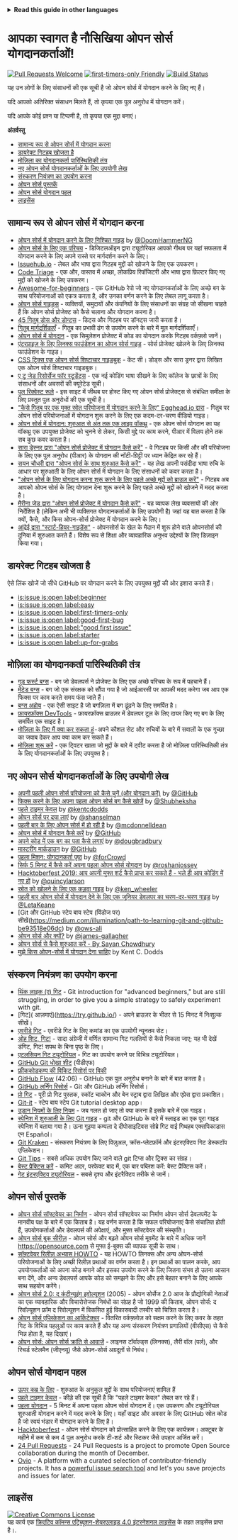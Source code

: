 <!-- Do not translate this -->
<details>
<summary>
<strong> Read this guide in other languages </strong>
</summary>
    <ul>
        <li><a href="./README.md"> English </a></li>
        <li><a href="./README-BN.md"> বাংলা </a></li>
        <li><a href="./README-CN.md"> 中文 </a></li>
        <li><a href="./README-RU.md"> русский </a></li>
        <li><a href="./README-RO.md"> Românesc </a></li>
        <li><a href="./README-IT.md"> Italiano </a></li>
        <li><a href="./README-ES.md"> Español </a></li>
        <li><a href="./README-pt-BR.md"> Português (BR) </a></li>
        <li><a href="./README-DE.md"> Deutsch </a></li>
        <li><a href="./README-GR.md"> Ελληνικά </a></li>
        <li><a href="./README-FR.md"> Français </a></li>
        <li><a href="./README-KO.md"> 한국어 </a></li>
        <li><a href="./README-JA.md"> 日本語 </a></li>
        <li><a href="./README-HI.md"> हिंदी </a></li>
    </ul>
</details>
<!-- Do not translate this -->

# आपका स्वागत है नौसिखिया ओपन सोर्स योगदानकर्ताओं!

[![Pull Requests Welcome](https://img.shields.io/badge/PRs-welcome-brightgreen.svg?style=flat)](http://makeapullrequest.com)
[![first-timers-only Friendly](https://img.shields.io/badge/first--timers--only-friendly-blue.svg)](https://www.firsttimersonly.com/)
[![Build Status](https://api.travis-ci.org/freeCodeCamp/how-to-contribute-to-open-source.svg?branch=master)](https://travis-ci.org/freeCodeCamp/how-to-contribute-to-open-source)

यह उन लोगों के लिए संसाधनों की एक सूची है जो ओपन सोर्स में योगदान करने के लिए नए हैं।

यदि आपको अतिरिक्त संसाधन मिलते हैं, तो कृपया एक पुल अनुरोध में योगदान करें।

यदि आपके कोई प्रश्न या टिप्पणी है, तो कृपया एक मुद्दा बनाएं।

**अंतर्वस्तु**

- [सामान्य रूप से ओपन सोर्स में योगदान करना](#contributing-to-open-source-in-general)
- [डायरेक्ट गिटहब खोजता है](#direct-github-searches)
- [मोज़िला का योगदानकर्ता पारिस्थितिकी तंत्र](#mozillas-contributor-ecosystem)
- [नए ओपन सोर्स योगदानकर्ताओं के लिए उपयोगी लेख](#useful-articles-for-new-open-source-contributors)
- [संस्करण नियंत्रण का उपयोग करना](#using-version-control)
- [ओपन सोर्स पुस्तकें](#open-source-books)
- [ओपन सोर्स योगदान पहल](#open-source-contribution-initiatives)
- [लाइसेंस](#license)

## सामान्य रूप से ओपन सोर्स में योगदान करना
- [ओपन सोर्स में योगदान करने के लिए निश्चित गाइड](https://www.freecodecamp.org/news/the-definitive-guide-to-contributing-to-open-source-900d5f9f2282/) by [@DoomHammerNG](https://twitter.com/DoomHammerNG)
- [ओपन सोर्स के लिए एक परिचय](https://www.digitalocean.com/community/tutorial_series/an-introduction-to-open-source) - डिजिटलऑइन द्वारा ट्यूटोरियल आपको गीथब पर यहां सफलता में योगदान करने के लिए अपने रास्ते पर मार्गदर्शन करने के लिए।
- [Issuehub.io](http://issuehub.io/) - लेबल और भाषा द्वारा गिटहब मुद्दों को खोजने के लिए एक उपकरण।
- [Code Triage](https://www.codetriage.com/) - एक और, वास्तव में अच्छा, लोकप्रिय रिपॉजिटरी और भाषा द्वारा फ़िल्टर किए गए मुद्दों को खोजने के लिए उपकरण।
- [Awesome-for-beginners](https://github.com/MunGell/awesome-for-beginners) - एक GitHub रेपो जो नए योगदानकर्ताओं के लिए अच्छे बग के साथ परियोजनाओं को एकत्र करता है, और उनका वर्णन करने के लिए लेबल लागू करता है।
- [ओपन सोर्स गाइड्स](https://opensource.guide/) - व्यक्तियों, समुदायों और कंपनियों के लिए संसाधनों का संग्रह जो सीखना चाहते हैं कि ओपन सोर्स प्रोजेक्ट को कैसे चलाना और योगदान करना है।
- [45 गितुब डोस और डोन्ट्स](https://hackernoon.com/45-github-issues-dos-and-donts-dfec9ab4b612) - डिट्स और गिटहब पर डॉनट्स जारी करता है।
- [गितुब मार्गदर्शिकाएँ](https://guides.github.com/) - गितुब का प्रभावी ढंग से उपयोग करने के बारे में मूल मार्गदर्शिकाएँ।
- [ओपन सोर्स में योगदान](https://github.com/danthareja/contribute-to-open-source) - एक सिमुलेशन प्रोजेक्ट में कोड का योगदान करके गिटहब वर्कफ़्लो जानें।
- [एंटरप्राइज़ के लिए लिनक्स फाउंडेशन का ओपन सोर्स गाइड](https://www.linuxfoundation.org/resources/open-source-guides/) - सोर्स प्रोजेक्ट खोलने के लिए लिनक्स फाउंडेशन के गाइड।
- [CSS ट्रिक्स एक ओपन सोर्स शिष्टाचार गाइडबुक](https://css-tricks.com/open-source-etiquette-guidebook/) - केंट सी। डोड्स और सारा ड्रनर द्वारा लिखित एक ओपन सोर्स शिष्टाचार गाइडबुक।
- [ए टू जेड रिसोर्सेज फॉर स्टूडेंट्स](https://github.com/dipakkr/A-to-Z-Resources-for-Students) - एक नई कोडिंग भाषा सीखने के लिए कॉलेज के छात्रों के लिए संसाधनों और अवसरों की क्यूरेटेड सूची।
- [पुल रिक्वेस्ट रूले](http://www.pullrequestroulette.com/) - इस साइट में जीथब पर होस्ट किए गए ओपन सोर्स प्रोजेक्ट्स से संबंधित समीक्षा के लिए प्रस्तुत पुल अनुरोधों की एक सूची है।
- ["कैसे गितुब पर एक मुक्त स्रोत परियोजना में योगदान करने के लिए" Egghead.io द्वारा](https://egghead.io/courses/how-to-contribute-to-an-open-source-project-on-github) - गितुब पर ओपन सोर्स परियोजनाओं में योगदान शुरू करने के लिए एक कदम-दर-चरण वीडियो गाइड।
- [ओपन सोर्स में योगदान: शुरुआत से अंत तक एक लाइव वॉकथ्रू](https://medium.com/@kevinjin/contributing-to-open-source-walkthrough-part-0-b3dc43e6b720) - एक ओपन सोर्स योगदान का यह वॉकथ्रू एक उपयुक्त प्रोजेक्ट को चुनने से लेकर, किसी मुद्दे पर काम करने, पीआर में विलय होने तक सब कुछ कवर करता है।
- [सारा ड्रेस्नर द्वारा "ओपन सोर्स प्रोजेक्ट में योगदान कैसे करें"](https://css-tricks.com/how-to-contribute-to-an-open-source-project/) - वे गिटहब पर किसी और की परियोजना के लिए एक पुल अनुरोध (पीआर) के योगदान की नॉटी-ग्रिट्टी पर ध्यान केंद्रित कर रहे हैं।
- [सयन चौधरी द्वारा "ओपन सोर्स के साथ शुरुआत कैसे करें"](https://www.hackerearth.com:443/getstarted-opensource/) - यह लेख अपनी पसंदीदा भाषा रुचि के आधार पर शुरुआती के लिए ओपन सोर्स में योगदान के लिए संसाधनों को कवर करता है।
- ["ओपन सोर्स के लिए योगदान करना शुरू करने के लिए पहले अच्छे मुद्दों को ब्राउज़ करें"](https://github.blog/2020-01-22-browse-good-first-issues-to-start-contributing-to-open-source/) - गिटहब अब आपको ओपन सोर्स के लिए योगदान देना शुरू करने के लिए पहले अच्छे मुद्दों को खोजने में मदद करता है।
- [मैरीना जेड द्वारा "ओपन सोर्स प्रोजेक्ट में योगदान कैसे करें"](https://rubygarage.org/blog/how-contribute-to-open-source-projects) - यह व्यापक लेख व्यवसायों की ओर निर्देशित है (लेकिन अभी भी व्यक्तिगत योगदानकर्ताओं के लिए उपयोगी है) जहां यह बात करता है कि क्यों, कैसे, और किस ओपन-सोर्स प्रोजेक्ट में योगदान करने के लिए।
- [आंद्रेई द्वारा "स्टार्ट-हियर-गाइडेंस"](https://github.com/zero-to-mastery/start-here-guidelines) -
ओपनसोर्स के खेल के मैदान में शुरू होने वाले ओपनसोर्स की दुनिया में शुरुआत करते हैं। विशेष रूप से शिक्षा और व्यावहारिक अनुभव उद्देश्यों के लिए डिज़ाइन किया गया।

## डायरेक्ट गिटहब खोजता है
ऐसे लिंक खोजें जो सीधे GitHub पर योगदान करने के लिए उपयुक्त मुद्दों की ओर इशारा करते हैं।
- [is:issue is:open label:beginner](https://github.com/search?utf8=%E2%9C%93&q=is%3Aissue+is%3Aopen+label%3Abeginner)
- [is:issue is:open label:easy](https://github.com/search?utf8=%E2%9C%93&q=is%3Aissue+is%3Aopen+label%3Aeasy)
- [is:issue is:open label:first-timers-only](https://github.com/search?utf8=%E2%9C%93&q=is%3Aissue+is%3Aopen+label%3Afirst-timers-only)
- [is:issue is:open label:good-first-bug](https://github.com/search?utf8=%E2%9C%93&q=is%3Aissue+is%3Aopen+label%3Agood-first-bug)
- [is:issue is:open label:"good first issue"](https://github.com/search?utf8=%E2%9C%93&q=is%3Aissue+is%3Aopen+label%3A"good+first+issue")
- [is:issue is:open label:starter](https://github.com/search?utf8=%E2%9C%93&q=is%3Aissue+is%3Aopen+label%3Astarter)
- [is:issue is:open label:up-for-grabs](https://github.com/search?utf8=%E2%9C%93&q=is%3Aissue+is%3Aopen+label%3Aup-for-grabs)

## मोज़िला का योगदानकर्ता पारिस्थितिकी तंत्र
- [गुड फर्स्ट बग्स](https://bugzil.la/sw:%22[good%20first%20bug]%22&limit=0) - बग जो डेवलपर्स ने प्रोजेक्ट के लिए एक अच्छे परिचय के रूप में पहचाने हैं।
- [मेंटेड बग्स](https://bugzilla.mozilla.org/buglist.cgi?quicksearch=mentor%3A%40) - बग जो एक संरक्षक को सौंपा गया है जो आईआरसी पर आपकी मदद करेगा जब आप एक फिक्स पर काम करते समय फंस जाते हैं।
- [बग्स अहोय](https://www.joshmatthews.net/bugsahoy/) - एक ऐसी साइट है जो बगज़िला में बग ढूंढने के लिए समर्पित है।
- [फ़ायरफ़ॉक्स DevTools](http://firefox-dev.tools/) - फ़ायरफ़ॉक्स ब्राउज़र में डेवलपर टूल के लिए दायर किए गए बग के लिए समर्पित एक साइट है।
- [मोज़िला के लिए मैं क्या कर सकता हूं](https://whatcanidoformozilla.org/) - अपने कौशल सेट और रुचियों के बारे में सवालों के एक गुच्छा का जवाब देकर आप क्या काम कर सकते हैं।
- [मोज़िला शुरू करें](https://twitter.com/StartMozilla) - एक ट्विटर खाता जो मुद्दों के बारे में ट्वीट करता है जो मोज़िला पारिस्थितिकी तंत्र के लिए योगदानकर्ताओं के लिए उपयुक्त है।

## नए ओपन सोर्स योगदानकर्ताओं के लिए उपयोगी लेख
- [अपनी पहली ओपन सोर्स परियोजना को कैसे चुनें (और योगदान करें)](https://github.com/collections/choosing-projects) by [@GitHub](https://github.com/github)
- [फिक्स करने के लिए अपना पहला ओपन सोर्स बग कैसे खोजें](https://www.freecodecamp.org/news/finding-your-first-open-source-project-or-bug-to-work-on-1712f651e5ba/) by [@Shubheksha](https://github.com/Shubheksha)
- [पहले टाइमर केवल](https://kentcdodds.com/blog/first-timers-only/) by [@kentcdodds](https://github.com/kentcdodds)
- [ओपन सोर्स पर दया लाएं](https://web.archive.org/web/20201009150545/https://www.hanselman.com/blog/bring-kindness-back-to-open-source) by [@shanselman](https://github.com/shanselman)
- [पहली बार के लिए ओपन सोर्स में हो रही है](https://www.nearform.com/blog/getting-into-open-source-for-the-first-time/) by [@mcdonnelldean](https://github.com/mcdonnelldean)
- [ओपन सोर्स में योगदान कैसे करें](https://opensource.guide/how-to-contribute/) by [@GitHub](https://github.com/github)
- [अपने कोड में एक बग का पता कैसे लगाएं](https://8thlight.com/blog/doug-bradbury/2016/06/29/how-to-find-bug-in-your-code.html) by [@dougbradbury](https://twitter.com/dougbradbury)
- [मास्टरींग मार्कडाउन](https://guides.github.com/features/mastering-markdown/) by [@GitHub](https://github.com/github)
- [पहला मिशन: योगदानकर्ता पृष्ठ](https://medium.com/@forCrowd/first-mission-contributors-page-df24e6e70705#.2v2g0no29) by [@forCrowd](https://github.com/forCrowd)
- [सिर्फ 5 मिनट में कैसे करें अपना पहला ओपन सोर्स योगदान](https://www.freecodecamp.org/news/how-to-make-your-first-open-source-contribution-in-just-5-minutes-aaad1fc59c9a/) by [@roshanjossey](https://github.com/Roshanjossey/)
- [Hacktoberfest 2019: आप अपनी मुफ्त शर्ट कैसे प्राप्त कर सकते हैं - भले ही आप कोडिंग में नए हों](https://www.freecodecamp.org/news/hacktoberfest-2018-how-you-can-get-your-free-shirt-even-if-youre-new-to-coding-96080dd0b01b/) by [@quincylarson](https://www.freecodecamp.org/news/author/quincylarson/)
- [स्रोत को खोलने के लिए एक कड़वा गाइड](https://medium.com/codezillas/a-bitter-guide-to-open-source-a8e3b6a3c1c4) by [@ken_wheeler](https://medium.com/@ken_wheeler)
- [पहली बार ओपन सोर्स में योगदान देने के लिए एक जूनियर डेवलपर का चरण-दर-चरण गाइड](https://hackernoon.com/contributing-to-open-source-the-sharks-are-photoshopped-47e22db1ab86) by [@LetaKeane](https://hackernoon.com/u/letakeane)
- [Git और GitHub स्टेप बाय स्टेप (विंडोज पर) सीखें(https://medium.com/illumination/path-to-learning-git-and-github-be93518e06dc) by [@ows-ali](https://medium.com/@ows_ali)
- [ओपन सोर्स और क्यों?](https://careerkarma.com/blog/open-source-projects-for-beginners/) by [@james-gallagher](https://careerkarma.com/blog/author/jamesgallagher/)
- [ओपन सोर्स से कैसे शुरुआत करें - By Sayan Chowdhury](https://www.hackerearth.com/getstarted-opensource/)
- [मुझे किस ओपन-सोर्स में योगदान देना चाहिए](https://kentcdodds.com/blog/what-open-source-project-should-i-contribute-to/) by Kent C. Dodds

## संस्करण नियंत्रण का उपयोग करना
- [थिंक लाइक (ए) गिट](http://think-like-a-git.net/) - Git introduction for "advanced beginners," but are still struggling, in order to give you a simple strategy to safely experiment with git.
- [गिट]( आज़माएं](https://try.github.io/) - अपने ब्राउज़र के भीतर से 15 मिनट में निःशुल्क सीखें।
- [एवरीडे गिट](https://git-scm.com/docs/giteveryday) - एवरीडे गिट के लिए कमांड का एक उपयोगी न्यूनतम सेट।
- [ओह शिट, गिट!](https://ohshitgit.com/) - सादा अंग्रेजी में वर्णित सामान्य गिट गलतियों से कैसे निकला जाए; यह भी देखें डंगिट, गिट! शपथ के बिना पृष्ठ के लिए।
- [एटलसियन गिट ट्यूटोरियल](https://www.atlassian.com/git/tutorials) - गिट का उपयोग करने पर विभिन्न ट्यूटोरियल।
- [GitHub Git धोखा शीट](https://education.github.com/git-cheat-sheet-education.pdf) (पीडीएफ)
- [फ्रीककोडकम्प की विकिट रिसोर्स पर विकी](https://forum.freecodecamp.org/t/wiki-git-resources/13136)
- [GitHub Flow](https://www.youtube.com/watch?v=juLIxo42A_s) (42:06) - GitHub एक पुल अनुरोध बनाने के बारे में बात करता है।
- [GitHub लर्निंग रिसोर्स](https://docs.github.com/en/free-pro-team@latest/github/getting-started-with-github/git-and-github-learning-resources) - Git और GitHub लर्निंग रिसोर्स।
- [प्रो गिट](https://git-scm.com/book/en/v2) - पूरी प्रो गिट पुस्तक, स्कॉट चाकोन और बेन स्ट्राब द्वारा लिखित और एप्रेस द्वारा प्रकाशित।
- [Git-it](https://github.com/jlord/git-it-electron) - स्टेप बाय स्टेप Git tutorial desktop app।
- [उड़ान नियमों के लिए नियम](https://github.com/k88hudson/git-flight-rules) - जब गलत हो जाए तो क्या करना है इसके बारे में एक गाइड।
- [स्पेनिश में शुरुआती के लिए Git गाइड](https://platzi.github.io/git-slides/#/) - git और GitHub के बारे में स्लाइड का एक पूरा गाइड स्पेनिश में बताया गया है। ऊना गुइया कम्पला दे दीपोसाइटिवस सोब्रे गिट वाई गिथहब एक्सपिकाडास एन Español।
- [Git Kraken](https://www.gitkraken.com/git-client) - संस्करण नियंत्रण के लिए विज़ुअल, क्रॉस-प्लेटफ़ॉर्म और इंटरएक्टिव गिट डेस्कटॉप एप्लिकेशन।
- [Git Tips](https://github.com/git-tips/tips) - सबसे अधिक उपयोग किए जाने वाले git टिप्स और ट्रिक्स का संग्रह।
- [बेस्ट प्रैक्टिस करें](https://sethrobertson.github.io/GitBestPractices/) - कमिट अदर, परफेक्ट बाद में, एक बार पब्लिश करें: बेस्ट प्रैक्टिस करें।
- [गेट इंटरएक्टिव ट्यूटोरियल](https://learngitbranching.js.org/) - सबसे दृश्य और इंटरैक्टिव तरीके से जानें।

## ओपन सोर्स पुस्तकें
- [ओपन सोर्स सॉफ्टवेयर का निर्माण](https://producingoss.com/) - ओपन सोर्स सॉफ्टवेयर का निर्माण ओपन सोर्स डेवलपमेंट के मानवीय पक्ष के बारे में एक किताब है। यह वर्णन करता है कि सफल परियोजनाएं कैसे संचालित होती हैं, उपयोगकर्ताओं और डेवलपर्स की अपेक्षाएं, और मुफ्त सॉफ्टवेयर की संस्कृति।
- [ओपन सोर्स बुक सीरीज़](https://opensource.com/resources/ebooks) - ओपन सोर्स और बढ़ते ओपन सोर्स मूवमेंट के बारे में अधिक जानें https://opensource.com से मुफ्त ई-बुक्स की व्यापक सूची के साथ।
- [सॉफ़्टवेयर रिलीज़ अभ्यास HOWTO](https://tldp.org/HOWTO/Software-Release-Practice-HOWTO/) - यह HOWTO लिनक्स और अन्य ओपन-सोर्स परियोजनाओं के लिए अच्छी रिलीज़ प्रथाओं का वर्णन करता है। इन प्रथाओं का पालन करके, आप उपयोगकर्ताओं को अपना कोड बनाने और इसका उपयोग करने के लिए जितना संभव हो उतना आसान बना देंगे, और अन्य डेवलपर्स आपके कोड को समझने के लिए और इसे बेहतर बनाने के लिए आपके साथ सहयोग करेंगे।
- [ओपन सोर्स 2.0: द कंटीन्यूइंग इवोल्यूशन](https://archive.org/details/opensources2.000diborich) (2005) - ओपन सोर्सेज 2.0 आज के प्रौद्योगिकी नेताओं का एक व्यावहारिक और विचारोत्तेजक निबंधों का संग्रह है जो 1999 की किताब, ओपन सोर्स: द रिवॉल्यूशन फ्रॉम द रिवोल्यूशन में विकसित हुई विकासवादी तस्वीर को चित्रित करता है।
- [ओपन सोर्स एप्लिकेशन का आर्किटेक्चर](http://www.aosabook.org/en/git.html) - वितरित वर्कफ़्लोज़ को सक्षम करने के लिए कवर के तहत गिट के विभिन्न पहलुओं पर काम करते हैं और यह अन्य संस्करण नियंत्रण प्रणालियों (वीसीएस) से कैसे भिन्न होता है, यह दिखाएं।
- [ओपन सोर्स: ओपन सोर्स क्रांति से आवाजें](https://www.oreilly.com/openbook/opensources/book/) - लाइनस टॉर्वाल्ड्स (लिनक्स), लैरी वॉल (पर्ल), और रिचर्ड स्टेलमैन (जीएनयू) जैसे ओपन-सोर्स अग्रदूतों से निबंध।

## ओपन सोर्स योगदान पहल
- [ऊपर कब्र के लिए](https://up-for-grabs.net/) - शुरुआत के अनुकूल मुद्दों के साथ परियोजनाएं शामिल हैं
- [पहले टाइमर केवल](https://www.firsttimersonly.com/) - कीड़े की एक सूची है कि "पहले टाइमर केवल" लेबल कर रहे हैं।
- [पहला योगदान](https://firstcontributions.github.io/) - 5 मिनट में अपना पहला ओपन सोर्स योगदान दें। एक उपकरण और ट्यूटोरियल शुरुआती योगदान करने में मदद करने के लिए। यहाँ साइट और अवसर के लिए GitHub स्रोत कोड है जो स्वयं भंडार में योगदान करने के लिए है।
- [Hacktoberfest](https://hacktoberfest.digitalocean.com/) - ओपन सोर्स योगदान को प्रोत्साहित करने के लिए एक कार्यक्रम। अक्टूबर के महीने में कम से कम 4 पुल अनुरोध करके टी-शर्ट और स्टिकर जैसे उपहार अर्जित करें।
- [24 Pull Requests](https://24pullrequests.com) - 24 Pull Requests is a project to promote Open Source collaboration during the month of December.
- [Ovio](https://ovio.org) - A platform with a curated selection of contributor-friendly projects. It has a [powerful issue search tool](https://ovio.org/issues) and let's you save projects and issues for later.

## लाइसेंस
<a rel="license" href="https://creativecommons.org/licenses/by-sa/4.0/"><img alt="Creative Commons License" style="border-width:0" src="https://licensebuttons.net/l/by-sa/4.0/88x31.png" /></a><br />यह कार्य एक <a rel="license" href="https://creativecommons.org/licenses/by-sa/4.0/">क्रिएटिव कॉमन्स एट्रिब्यूशन-शेयरएलाइड 4.0 इंटरनेशनल लाइसेंस</a> के तहत लाइसेंस प्राप्त है।.
